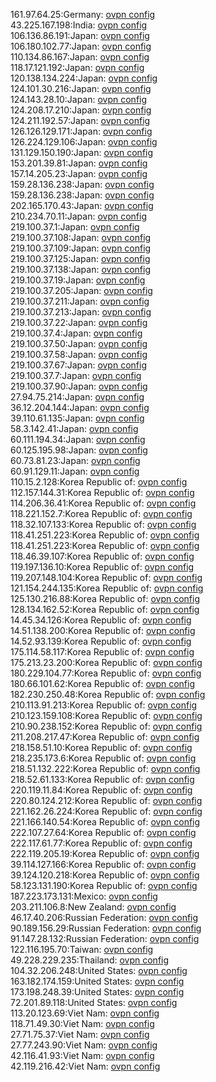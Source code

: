 161.97.64.25:Germany: [ovpn config](vpn/161_97_64_25.ovpn)  
43.225.167.198:India: [ovpn config](vpn/43_225_167_198.ovpn)  
106.136.86.191:Japan: [ovpn config](vpn/106_136_86_191.ovpn)  
106.180.102.77:Japan: [ovpn config](vpn/106_180_102_77.ovpn)  
110.134.86.167:Japan: [ovpn config](vpn/110_134_86_167.ovpn)  
118.17.121.192:Japan: [ovpn config](vpn/118_17_121_192.ovpn)  
120.138.134.224:Japan: [ovpn config](vpn/120_138_134_224.ovpn)  
124.101.30.216:Japan: [ovpn config](vpn/124_101_30_216.ovpn)  
124.143.28.10:Japan: [ovpn config](vpn/124_143_28_10.ovpn)  
124.208.17.210:Japan: [ovpn config](vpn/124_208_17_210.ovpn)  
124.211.192.57:Japan: [ovpn config](vpn/124_211_192_57.ovpn)  
126.126.129.171:Japan: [ovpn config](vpn/126_126_129_171.ovpn)  
126.224.129.106:Japan: [ovpn config](vpn/126_224_129_106.ovpn)  
131.129.150.190:Japan: [ovpn config](vpn/131_129_150_190.ovpn)  
153.201.39.81:Japan: [ovpn config](vpn/153_201_39_81.ovpn)  
157.14.205.23:Japan: [ovpn config](vpn/157_14_205_23.ovpn)  
159.28.136.238:Japan: [ovpn config](vpn/159_28_136_238.ovpn)  
159.28.136.238:Japan: [ovpn config](vpn/159_28_136_238.ovpn)  
202.165.170.43:Japan: [ovpn config](vpn/202_165_170_43.ovpn)  
210.234.70.11:Japan: [ovpn config](vpn/210_234_70_11.ovpn)  
219.100.37.1:Japan: [ovpn config](vpn/219_100_37_1.ovpn)  
219.100.37.108:Japan: [ovpn config](vpn/219_100_37_108.ovpn)  
219.100.37.109:Japan: [ovpn config](vpn/219_100_37_109.ovpn)  
219.100.37.125:Japan: [ovpn config](vpn/219_100_37_125.ovpn)  
219.100.37.138:Japan: [ovpn config](vpn/219_100_37_138.ovpn)  
219.100.37.19:Japan: [ovpn config](vpn/219_100_37_19.ovpn)  
219.100.37.205:Japan: [ovpn config](vpn/219_100_37_205.ovpn)  
219.100.37.211:Japan: [ovpn config](vpn/219_100_37_211.ovpn)  
219.100.37.213:Japan: [ovpn config](vpn/219_100_37_213.ovpn)  
219.100.37.22:Japan: [ovpn config](vpn/219_100_37_22.ovpn)  
219.100.37.4:Japan: [ovpn config](vpn/219_100_37_4.ovpn)  
219.100.37.50:Japan: [ovpn config](vpn/219_100_37_50.ovpn)  
219.100.37.58:Japan: [ovpn config](vpn/219_100_37_58.ovpn)  
219.100.37.67:Japan: [ovpn config](vpn/219_100_37_67.ovpn)  
219.100.37.7:Japan: [ovpn config](vpn/219_100_37_7.ovpn)  
219.100.37.90:Japan: [ovpn config](vpn/219_100_37_90.ovpn)  
27.94.75.214:Japan: [ovpn config](vpn/27_94_75_214.ovpn)  
36.12.204.144:Japan: [ovpn config](vpn/36_12_204_144.ovpn)  
39.110.61.135:Japan: [ovpn config](vpn/39_110_61_135.ovpn)  
58.3.142.41:Japan: [ovpn config](vpn/58_3_142_41.ovpn)  
60.111.194.34:Japan: [ovpn config](vpn/60_111_194_34.ovpn)  
60.125.195.98:Japan: [ovpn config](vpn/60_125_195_98.ovpn)  
60.73.81.23:Japan: [ovpn config](vpn/60_73_81_23.ovpn)  
60.91.129.11:Japan: [ovpn config](vpn/60_91_129_11.ovpn)  
110.15.2.128:Korea Republic of: [ovpn config](vpn/110_15_2_128.ovpn)  
112.157.144.31:Korea Republic of: [ovpn config](vpn/112_157_144_31.ovpn)  
114.206.36.41:Korea Republic of: [ovpn config](vpn/114_206_36_41.ovpn)  
118.221.152.7:Korea Republic of: [ovpn config](vpn/118_221_152_7.ovpn)  
118.32.107.133:Korea Republic of: [ovpn config](vpn/118_32_107_133.ovpn)  
118.41.251.223:Korea Republic of: [ovpn config](vpn/118_41_251_223.ovpn)  
118.41.251.223:Korea Republic of: [ovpn config](vpn/118_41_251_223.ovpn)  
118.46.39.107:Korea Republic of: [ovpn config](vpn/118_46_39_107.ovpn)  
119.197.136.10:Korea Republic of: [ovpn config](vpn/119_197_136_10.ovpn)  
119.207.148.104:Korea Republic of: [ovpn config](vpn/119_207_148_104.ovpn)  
121.154.244.135:Korea Republic of: [ovpn config](vpn/121_154_244_135.ovpn)  
125.130.216.88:Korea Republic of: [ovpn config](vpn/125_130_216_88.ovpn)  
128.134.162.52:Korea Republic of: [ovpn config](vpn/128_134_162_52.ovpn)  
14.45.34.126:Korea Republic of: [ovpn config](vpn/14_45_34_126.ovpn)  
14.51.138.200:Korea Republic of: [ovpn config](vpn/14_51_138_200.ovpn)  
14.52.93.139:Korea Republic of: [ovpn config](vpn/14_52_93_139.ovpn)  
175.114.58.117:Korea Republic of: [ovpn config](vpn/175_114_58_117.ovpn)  
175.213.23.200:Korea Republic of: [ovpn config](vpn/175_213_23_200.ovpn)  
180.229.104.77:Korea Republic of: [ovpn config](vpn/180_229_104_77.ovpn)  
180.66.101.62:Korea Republic of: [ovpn config](vpn/180_66_101_62.ovpn)  
182.230.250.48:Korea Republic of: [ovpn config](vpn/182_230_250_48.ovpn)  
210.113.91.213:Korea Republic of: [ovpn config](vpn/210_113_91_213.ovpn)  
210.123.159.108:Korea Republic of: [ovpn config](vpn/210_123_159_108.ovpn)  
210.90.238.152:Korea Republic of: [ovpn config](vpn/210_90_238_152.ovpn)  
211.208.217.47:Korea Republic of: [ovpn config](vpn/211_208_217_47.ovpn)  
218.158.51.10:Korea Republic of: [ovpn config](vpn/218_158_51_10.ovpn)  
218.235.173.6:Korea Republic of: [ovpn config](vpn/218_235_173_6.ovpn)  
218.51.132.222:Korea Republic of: [ovpn config](vpn/218_51_132_222.ovpn)  
218.52.61.133:Korea Republic of: [ovpn config](vpn/218_52_61_133.ovpn)  
220.119.11.84:Korea Republic of: [ovpn config](vpn/220_119_11_84.ovpn)  
220.80.124.212:Korea Republic of: [ovpn config](vpn/220_80_124_212.ovpn)  
221.162.26.224:Korea Republic of: [ovpn config](vpn/221_162_26_224.ovpn)  
221.166.140.54:Korea Republic of: [ovpn config](vpn/221_166_140_54.ovpn)  
222.107.27.64:Korea Republic of: [ovpn config](vpn/222_107_27_64.ovpn)  
222.117.61.77:Korea Republic of: [ovpn config](vpn/222_117_61_77.ovpn)  
222.119.205.19:Korea Republic of: [ovpn config](vpn/222_119_205_19.ovpn)  
39.114.127.166:Korea Republic of: [ovpn config](vpn/39_114_127_166.ovpn)  
39.124.120.218:Korea Republic of: [ovpn config](vpn/39_124_120_218.ovpn)  
58.123.131.190:Korea Republic of: [ovpn config](vpn/58_123_131_190.ovpn)  
187.223.173.131:Mexico: [ovpn config](vpn/187_223_173_131.ovpn)  
203.211.106.8:New Zealand: [ovpn config](vpn/203_211_106_8.ovpn)  
46.17.40.206:Russian Federation: [ovpn config](vpn/46_17_40_206.ovpn)  
90.189.156.29:Russian Federation: [ovpn config](vpn/90_189_156_29.ovpn)  
91.147.28.132:Russian Federation: [ovpn config](vpn/91_147_28_132.ovpn)  
122.116.195.70:Taiwan: [ovpn config](vpn/122_116_195_70.ovpn)  
49.228.229.235:Thailand: [ovpn config](vpn/49_228_229_235.ovpn)  
104.32.206.248:United States: [ovpn config](vpn/104_32_206_248.ovpn)  
163.182.174.159:United States: [ovpn config](vpn/163_182_174_159.ovpn)  
173.198.248.39:United States: [ovpn config](vpn/173_198_248_39.ovpn)  
72.201.89.118:United States: [ovpn config](vpn/72_201_89_118.ovpn)  
113.20.123.69:Viet Nam: [ovpn config](vpn/113_20_123_69.ovpn)  
118.71.49.30:Viet Nam: [ovpn config](vpn/118_71_49_30.ovpn)  
27.71.75.37:Viet Nam: [ovpn config](vpn/27_71_75_37.ovpn)  
27.77.243.90:Viet Nam: [ovpn config](vpn/27_77_243_90.ovpn)  
42.116.41.93:Viet Nam: [ovpn config](vpn/42_116_41_93.ovpn)  
42.119.216.42:Viet Nam: [ovpn config](vpn/42_119_216_42.ovpn)  
